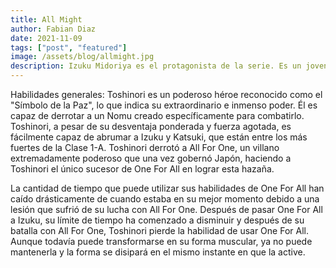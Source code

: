 ```yaml
---
title: All Might
author: Fabian Diaz
date: 2021-11-09
tags: ["post", "featured"]
image: /assets/blog/allmight.jpg
description: Izuku Midoriya es el protagonista de la serie. Es un joven que nació sin habilidades especiales, un caso raro de 1% de la población. No obstante, luego de un encuentro fortuito con All Might, su héroe de la infancia, heredó un poder que puede ser entregado a alguien más, One for All. Esta habilidad incluye súper-fuerza y resistencia al dolor.
---
```

Habilidades generales: Toshinori es un poderoso héroe reconocido como el "Símbolo de la Paz", lo que indica su extraordinario e inmenso poder. Él es capaz de derrotar a un Nomu creado específicamente para combatirlo. Toshinori, a pesar de su desventaja ponderada y fuerza agotada, es fácilmente capaz de abrumar a Izuku y Katsuki, que están entre los más fuertes de la Clase 1-A. Toshinori derrotó a All For One, un villano extremadamente poderoso que una vez gobernó Japón, haciendo a Toshinori el único sucesor de One For All en lograr esta hazaña.

La cantidad de tiempo que puede utilizar sus habilidades de One For All han caído drásticamente de cuando estaba en su mejor momento debido a una lesión que sufrió de su lucha con All For One. Después de pasar One For All a Izuku, su límite de tiempo ha comenzado a disminuir y después de su batalla con All For One, Toshinori pierde la habilidad de usar One For All. Aunque todavía puede transformarse en su forma muscular, ya no puede mantenerla y la forma se disipará en el mismo instante en que la active.